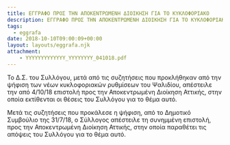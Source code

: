 ```yaml
---
title: ΕΓΓΡΑΦΟ ΠΡΟΣ ΤΗΝ ΑΠΟΚΕΝΤΡΩΜΕΝΗ ΔΙΟΙΚΗΣΗ ΓΙΑ ΤΟ ΚΥΚΛΟΦΟΡΙΑΚΟ
description: ΕΓΓΡΑΦΟ ΠΡΟΣ ΤΗΝ ΑΠΟΚΕΝΤΡΩΜΕΝΗ ΔΙΟΙΚΗΣΗ ΓΙΑ ΤΟ ΚΥΚΛΟΦΟΡΙΑΚΟ
tags:
  - eggrafa
date: 2018-10-10T09:00:09+00:00
layout: layouts/eggrafa.njk
attachment:
    - YYYYYYYYYYYYY_YYYYYYYY_041018.pdf
---
```

Το Δ.Σ. του Συλλόγου, μετά από τις συζητήσεις που προκλήθηκαν από την ψήφιση των νέων κυκλοφοριακών ρυθμίσεων του Ψαλιδίου, απέστειλε την από 4/10/18 επιστολή προς την Αποκεντρωμένη Διοίκηση Αττικής, στην οποία εκτίθενται οι θέσεις του Συλλόγου για το θέμα αυτό.
<!-- excerpt -->
Μετά τις συζητήσεις που προκάλεσε η ψήφιση, από το Δημοτικό Συμβούλιο της 31/7/18, ο Σύλλογος απέστειλε τη συνημμένη επιστολή, προς την Αποκεντρωμένη Διοίκηση Αττικής, στην οποία παραθέτει τις απόψεις του Συλλόγου για το θέμα αυτό.
